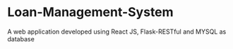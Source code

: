 # Loan-Management-System
A web application developed using React JS, Flask-RESTful and MYSQL as database
